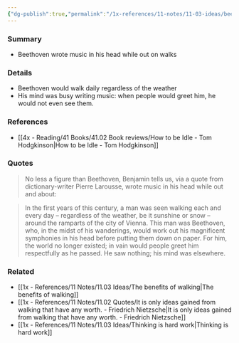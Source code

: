 ```yaml
---
{"dg-publish":true,"permalink":"/1x-references/11-notes/11-03-ideas/beethoven-wrote-music-in-his-head-while-out-on-walks/","title":"Beethoven wrote music in his head while out on walks","created":"2025-06-21T09:24:49.661+03:00","updated":"2025-06-21T09:27:17.275+03:00"}
---
```



### Summary
- Beethoven wrote music in his head while out on walks

### Details
- Beethoven would walk daily regardless of the weather
- His mind was busy writing music: when people would greet him, he would not even see them.

### References
- [[4x - Reading/41 Books/41.02 Book reviews/How to be Idle - Tom Hodgkinson\|How to be Idle - Tom Hodgkinson]]

### Quotes
> No less a figure than Beethoven, Benjamin tells us, via a quote from dictionary-writer Pierre Larousse, wrote music in his head while out and about:

> In the first years of this century, a man was seen walking each and every day – regardless of the weather, be it sunshine or snow – around the ramparts of the city of Vienna. This man was Beethoven, who, in the midst of his wanderings, would work out his magnificent symphonies in his head before putting them down on paper. For him, the world no longer existed; in vain would people greet him respectfully as he passed. He saw nothing; his mind was elsewhere.

### Related
- [[1x - References/11 Notes/11.03 Ideas/The benefits of walking\|The benefits of walking]]
- [[1x - References/11 Notes/11.02 Quotes/It is only ideas gained from walking that have any worth. - Friedrich Nietzsche\|It is only ideas gained from walking that have any worth. - Friedrich Nietzsche]]
- [[1x - References/11 Notes/11.03 Ideas/Thinking is hard work\|Thinking is hard work]]